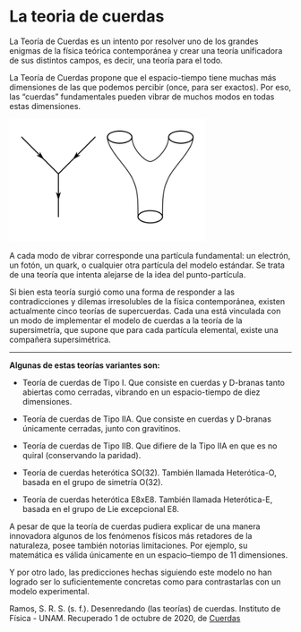 # La teoria de cuerdas

La Teoría de Cuerdas es un intento por resolver uno de los grandes enigmas de la física teórica contemporánea y crear una teoría unificadora de sus distintos campos, es decir, una teoría para el todo.

La Teoría de Cuerdas propone que el espacio-tiempo tiene muchas más dimensiones de las que podemos percibir (once, para ser exactos). Por eso, las “cuerdas” fundamentales pueden vibrar de muchos modos en todas estas dimensiones.

<img src="cuerdas.png" width="350px" />

A cada modo de vibrar corresponde una partícula fundamental: un electrón, un fotón, un quark, o cualquier otra partícula del modelo estándar. Se trata de una teoría que intenta alejarse de la idea del punto-partícula.

Si bien esta teoría surgió como una forma de responder a las contradicciones y dilemas irresolubles de la física contemporánea, existen actualmente cinco teorías de supercuerdas. Cada una está vinculada con un modo de implementar el modelo de cuerdas a la teoría de la supersimetría, que supone que para cada partícula elemental, existe una compañera supersimétrica.

------------

**Algunas de estas teorías variantes son:**

- Teoría de cuerdas de Tipo I. Que consiste en cuerdas y D-branas tanto abiertas como cerradas, vibrando en un espacio-tiempo de diez dimensiones.

- Teoría de cuerdas de Tipo IIA. Que consiste en cuerdas y D-branas únicamente cerradas, junto con gravitinos.
- Teoría de cuerdas de Tipo IIB. Que difiere de la Tipo IIA en que es no quiral (conservando la paridad).

- Teoría de cuerdas heterótica SO(32). También llamada Heterótica-O, basada en el grupo de simetría O(32).

- Teoría de cuerdas heterótica E8xE8. También llamada Heterótica-E, basada en el grupo de Lie excepcional E8.


A pesar de que la teoría de cuerdas pudiera explicar de una manera innovadora algunos de los fenómenos físicos más retadores de la naturaleza, posee también notorias limitaciones. Por ejemplo, su matemática es válida únicamente en un espacio–tiempo de 11 dimensiones.

Y por otro lado, las predicciones hechas siguiendo este modelo no han logrado ser lo suficientemente concretas como para contrastarlas con un modelo experimental.

Ramos, S. R. S. (s. f.). Desenredando (las teorías) de cuerdas. Instituto de Física - UNAM. Recuperado 1 de octubre de 2020, de 
[Cuerdas](https://www.fisica.unam.mx/noticias/Strings.pdf "Teoria de Cuerdas")
